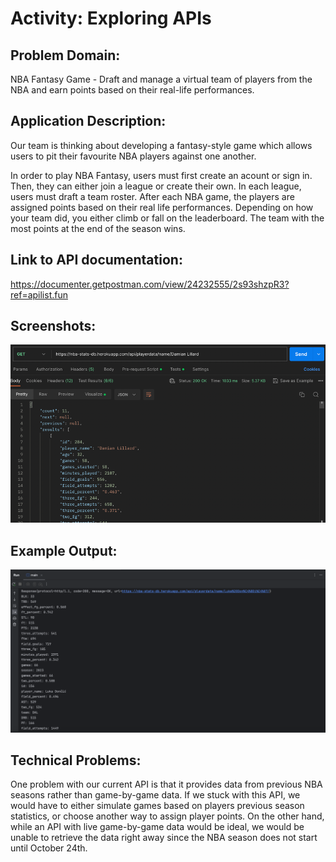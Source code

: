 # Activity: Exploring APIs

## Problem Domain: 
NBA Fantasy Game - Draft and manage a virtual team of players from the NBA and earn points based on their real-life performances.

## Application Description:
Our team is thinking about developing a fantasy-style game which allows users to pit their favourite NBA players against one another.

In order to play NBA Fantasy, users must first create an acount or sign in. Then, they can either join a league or create their own. In each league, users must draft a team roster. After each NBA game, the players are assigned points based on their real life performances. Depending on how your team did, you either climb or fall on the leaderboard. The team with the most points at the end of the season wins.

## Link to API documentation: 

https://documenter.getpostman.com/view/24232555/2s93shzpR3?ref=apilist.fun

## Screenshots:
![screenshot.png](screenshot.png)
## Example Output:
![output.png](output.png)

## Technical Problems:
One problem with our current API is that it provides data from previous NBA seasons rather than game-by-game data. If we stuck with this API, we would have to either simulate games based on players previous season statistics, or choose another way to assign player points. On the other hand, while an API with live game-by-game data would be ideal, we would be unable to retrieve the data right away since the NBA season does not start until October 24th.
